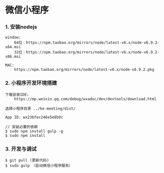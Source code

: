 # 微信小程序
### 1. 安装nodejs
	window:
		64位：https://npm.taobao.org/mirrors/node/latest-v6.x/node-v6.9.2-x64.msi
		32位：https://npm.taobao.org/mirrors/node/latest-v6.x/node-v6.9.2-x86.msi

	MAC:
		https://npm.taobao.org/mirrors/node/latest-v6.x/node-v6.9.2.pkg

### 2. 小程序开发环境搭建
	下载安装IDE:
		https://mp.weixin.qq.com/debug/wxadoc/dev/devtools/download.html	
		
	选择小程序目录 ../ke-meeting/dist/
	
	App ID: wx23bfec246e5e8b9c
	
	// 安装必要的依赖
	$ sudo npm install gulp -g 
	$ sudo npm install

### 3. 开发与调试
	$ git pull (更新代码)
	$ sudo gulp （启动微信小程序服务）
	
